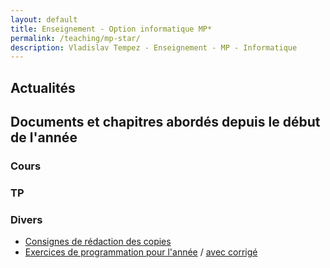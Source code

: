 ```yaml
---
layout: default
title: Enseignement - Option informatique MP* 
permalink: /teaching/mp-star/
description: Vladislav Tempez - Enseignement - MP - Informatique 
---
```

## Actualités
<!-- - Mercredi 18/09 8h-9h Cours en D103 -->
## Documents et chapitres abordés depuis le début de l'année
### Cours
### TP
### Divers
- [Consignes de rédaction des copies](https://nc-lycees.netocentre.fr/s/mHTAr95LAZjoAYP)
- [Exercices de programmation pour l'année](/docs/exos-prof-mpe.html) / [avec corrigé](/docs/exos-prog-mpe-correction.html)
